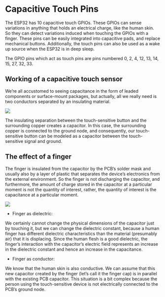 # Capacitive Touch Pins
The ESP32 has 10 capacitive touch GPIOs. These GPIOs can sense variations in anything that holds an electrical charge, like the human skin. So they can detect variations induced when touching the GPIOs with a finger. These pins can be easily integrated into capacitive pads, and replace mechanical buttons. Additionally, the touch pins can also be used as a wake up source when the ESP32 is in deep sleep.


The GPIO pins which act as touch pins are pins numbered 0, 2, 4, 12, 13, 14, 15, 27, 32, 33.

## Working of a capacitive touch sensor
We’re all accustomed to seeing capacitance in the form of leaded components or surface-mount packages, but actually, all we really need is two conductors separated by an insulating material. 

![](https://www.allaboutcircuits.com/uploads/articles/ICTS_diagram1.JPG)

The insulating separation between the touch-sensitive button and the surrounding copper creates a capacitor. In this case, the surrounding copper is connected to the ground node, and consequently, our touch-sensitive button can be modeled as a capacitor between the touch-sensitive signal and ground.

## The effect of a finger 
The finger is insulated from the capacitor by the PCB’s solder mask and usually also by a layer of plastic that separates the device’s electronics from the external environment. So the finger is not discharging the capacitor, and furthermore, the amount of charge stored in the capacitor at a particular moment is not the quantity of interest, rather, the quantity of interest is the capacitance at a particular moment.

![](https://www.allaboutcircuits.com/uploads/articles/ICTS_diagram2.JPG)

* Finger as dielectric:

We certainly cannot change the physical dimensions of the capacitor just by touching it, but we can change the dielectric constant, because a human finger has different dielectric characteristics than the material (presumably air) that it is displacing. Since the human flesh is a good dielectric, the finger’s interaction with the capacitor’s electric field represents an increase in the dielectric constant and hence an increase in the capacitance.

* Finger as conductor:

We know that the human skin is also conductive. We can assume that this new capacitor created by the finger (let’s call it the finger cap) is in parallel with the existing PCB capacitor. This situation is a bit complex because the person using the touch-sensitive device is not electrically connected to the PCB’s ground node. 

